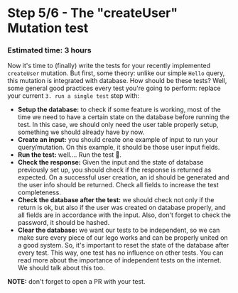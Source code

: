 # Step 5/6 - The "createUser" Mutation test
### Estimated time: 3 hours

Now it's time to (finally) write the tests for your recently implemented `createUser` mutation. But first, some theory: unlike our simple `Hello` query, this mutation is integrated with database. How should be these tests? Well, some general good practices every test you're going to perform: replace your current `3. run a single test` step with:

+ **Setup the database:** to check if some feature is working, most of the time we need to have a certain state on the database before running the test. In this case, we should only need the user table properly setup, something we should already have by now.
+ **Create an input:** you should create one example of input to run your query/mutation. On this example, it should be those user input fields.
+ **Run the test:** well.... Run the test 🏃.
+ **Check the response:** Given the input and the state of database previously set up, you should check if the response is returned as expected. On a successful user creation, an id should be generated and the user info should be returned. Check all fields to increase the test completeness.
+ **Check the database after the test:** we should check not only if the return is ok, but also if the user was created on database properly, and all fields are in accordance with the input. Also, don't forget to check the password, it should be hashed.
+ **Clear the database:** we want our tests to be independent, so we can make sure every piece of our lego works and can be properly united on a good system. So, it's important to reset the state of the database after every test. This way, one test has no influence on other tests. You can read more about the importance of independent tests on the internet. We should talk about this too.

**NOTE:** don't forget to open a PR with your test.
